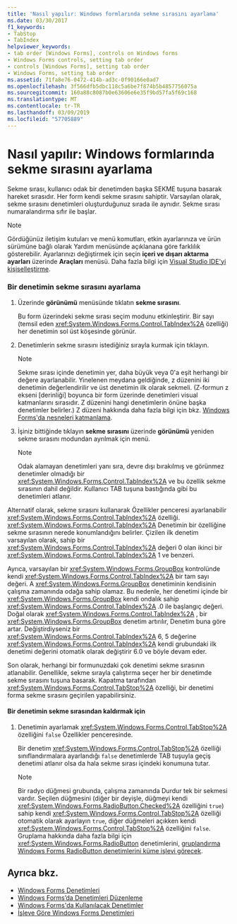 ```yaml
---
title: 'Nasıl yapılır: Windows formlarında sekme sırasını ayarlama'
ms.date: 03/30/2017
f1_keywords:
- TabStop
- TabIndex
helpviewer_keywords:
- tab order [Windows Forms], controls on Windows forms
- Windows Forms controls, setting tab order
- controls [Windows Forms], setting tab order
- Windows Forms, setting tab order
ms.assetid: 71fa8e76-0472-414b-ad3c-0f90166e0ad7
ms.openlocfilehash: 3f566dfb5dbc118c5a6be7f874b5b4857756075a
ms.sourcegitcommit: 160a88c8087b0e63606e6e35f9bd57fa5f69c168
ms.translationtype: MT
ms.contentlocale: tr-TR
ms.lasthandoff: 03/09/2019
ms.locfileid: "57705889"
---
```

# <a name="how-to-set-the-tab-order-on-windows-forms"></a>Nasıl yapılır: Windows formlarında sekme sırasını ayarlama
Sekme sırası, kullanıcı odak bir denetimden başka SEKME tuşuna basarak hareket sırasıdır. Her form kendi sekme sırasını sahiptir. Varsayılan olarak, sekme sırasını denetimleri oluşturduğunuz sırada ile aynıdır. Sekme sırası numaralandırma sıfır ile başlar.  
  
> [!NOTE]
>  Gördüğünüz iletişim kutuları ve menü komutları, etkin ayarlarınıza ve ürün sürümüne bağlı olarak Yardım menüsünde açıklanana göre farklılık gösterebilir. Ayarlarınızı değiştirmek için seçin **içeri ve dışarı aktarma ayarları** üzerinde **Araçları** menüsü. Daha fazla bilgi için [Visual Studio IDE'yi kişiselleştirme](/visualstudio/ide/personalizing-the-visual-studio-ide).  
  
### <a name="to-set-the-tab-order-of-a-control"></a>Bir denetimin sekme sırasını ayarlama  
  
1.  Üzerinde **görünümü** menüsünde tıklatın **sekme sırasını**.  
  
     Bu form üzerindeki sekme sırası seçim modunu etkinleştirir. Bir sayı (temsil eden <xref:System.Windows.Forms.Control.TabIndex%2A> özelliği) her denetimin sol üst köşesinde görünür.  
  
2.  Denetimlerin sekme sırasını istediğiniz sırayla kurmak için tıklayın.  
  
    > [!NOTE]
    >  Sekme sırası içinde denetimin yer, daha büyük veya 0'a eşit herhangi bir değere ayarlanabilir. Yinelenen meydana geldiğinde, z düzenini iki denetimin değerlendirilir ve üst denetimin ilk olarak sekmeli. (Z-formun z ekseni [derinliği] boyunca bir form üzerinde denetimleri visual katmanlarını sırasıdır. Z düzenini hangi denetimlerin önüne başka denetimler belirler.) Z düzeni hakkında daha fazla bilgi için bkz. [Windows Forms'da nesneleri katmanlama](how-to-layer-objects-on-windows-forms.md).  
  
3.  İşiniz bittiğinde tıklayın **sekme sırasını** üzerinde **görünümü** yeniden sekme sırasını modundan ayrılmak için menü.  
  
    > [!NOTE]
    >  Odak alamayan denetimleri yanı sıra, devre dışı bırakılmış ve görünmez denetimler olmadığı bir <xref:System.Windows.Forms.Control.TabIndex%2A> ve bu özellik sekme sırasının dahil değildir. Kullanıcı TAB tuşuna bastığında gibi bu denetimleri atlanır.  
  
 Alternatif olarak, sekme sırasını kullanarak Özellikler penceresi ayarlanabilir <xref:System.Windows.Forms.Control.TabIndex%2A> özelliği. <xref:System.Windows.Forms.Control.TabIndex%2A> Denetimin bir özelliğine sekme sırasının nerede konumlandığını belirler. Çizilen ilk denetim varsayılan olarak, sahip bir <xref:System.Windows.Forms.Control.TabIndex%2A> değeri 0 olan ikinci bir <xref:System.Windows.Forms.Control.TabIndex%2A> 1 ve benzeri.  
  
 Ayrıca, varsayılan bir <xref:System.Windows.Forms.GroupBox> kontrolünde kendi <xref:System.Windows.Forms.Control.TabIndex%2A> bir tam sayı değeri. A <xref:System.Windows.Forms.GroupBox> denetiminin kendisinin çalışma zamanında odağa sahip olamaz. Bu nedenle, her denetimi içinde bir <xref:System.Windows.Forms.GroupBox> kendi ondalık sahip <xref:System.Windows.Forms.Control.TabIndex%2A> .0 ile başlangıç değeri. Doğal olarak <xref:System.Windows.Forms.Control.TabIndex%2A> , bir <xref:System.Windows.Forms.GroupBox> denetim artırılır, Denetim buna göre artar. Değiştirdiyseniz bir <xref:System.Windows.Forms.Control.TabIndex%2A> 6, 5 değerine <xref:System.Windows.Forms.Control.TabIndex%2A> kendi grubundaki ilk denetimi değerini otomatik olarak değiştirir 6.0 ve böyle devam eder.  
  
 Son olarak, herhangi bir formunuzdaki çok denetimi sekme sırasının atlanabilir. Genellikle, sekme sırayla çalıştırma seçer her bir denetimde sekme sırasını tuşuna basarak. Kapatma tarafından <xref:System.Windows.Forms.Control.TabStop%2A> özelliği, bir denetimi forma sekme sırasını geçirilen yapabilirsiniz.  
  
#### <a name="to-remove-a-control-from-the-tab-order"></a>Bir denetimin sekme sırasından kaldırmak için  
  
1.  Denetimin ayarlamak <xref:System.Windows.Forms.Control.TabStop%2A> özelliğini `false` Özellikler penceresinde.  
  
     Bir denetim <xref:System.Windows.Forms.Control.TabStop%2A> özelliği sınıflandırmalara ayarlandığı `false` denetimlerde TAB tuşuyla geçiş denetimi atlanır olsa da hala sekme sırası içindeki konumuna tutar.  
  
    > [!NOTE]
    >  Bir radyo düğmesi grubunda, çalışma zamanında Durdur tek bir sekmesi vardır. Seçilen düğmesini (diğer bir deyişle, düğmeyi kendi <xref:System.Windows.Forms.RadioButton.Checked%2A> özelliğini `true`) sahip kendi <xref:System.Windows.Forms.Control.TabStop%2A> özelliği otomatik olarak ayarlayın `true`, diğer düğmeleri açıkken kendi <xref:System.Windows.Forms.Control.TabStop%2A> özelliğini `false`. Gruplama hakkında daha fazla bilgi için <xref:System.Windows.Forms.RadioButton> denetimlerini, [gruplandırma Windows Forms RadioButton denetimlerini küme işlevi görecek](how-to-group-windows-forms-radiobutton-controls-to-function-as-a-set.md).  
  
## <a name="see-also"></a>Ayrıca bkz.
- [Windows Forms Denetimleri](index.md)
- [Windows Forms’da Denetimleri Düzenleme](arranging-controls-on-windows-forms.md)
- [Windows Forms'da Kullanılacak Denetimler](controls-to-use-on-windows-forms.md)
- [İşleve Göre Windows Forms Denetimleri](windows-forms-controls-by-function.md)
